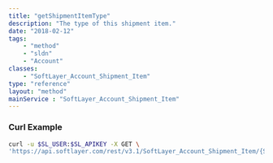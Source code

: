 ```yaml
---
title: "getShipmentItemType"
description: "The type of this shipment item."
date: "2018-02-12"
tags:
    - "method"
    - "sldn"
    - "Account"
classes:
    - "SoftLayer_Account_Shipment_Item"
type: "reference"
layout: "method"
mainService : "SoftLayer_Account_Shipment_Item"
---
```


### Curl Example
```bash
curl -u $SL_USER:$SL_APIKEY -X GET \
'https://api.softlayer.com/rest/v3.1/SoftLayer_Account_Shipment_Item/{SoftLayer_Account_Shipment_ItemID}/getShipmentItemType'
```
